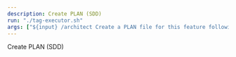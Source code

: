```yaml
---
description: Create PLAN (SDD)
run: "./tag-executor.sh"
args: ["${input} /architect Create a PLAN file for this feature following SDD guidelines: architecture, constraints, NFRs, risks, and security considerations"]
---
```


Create PLAN (SDD)